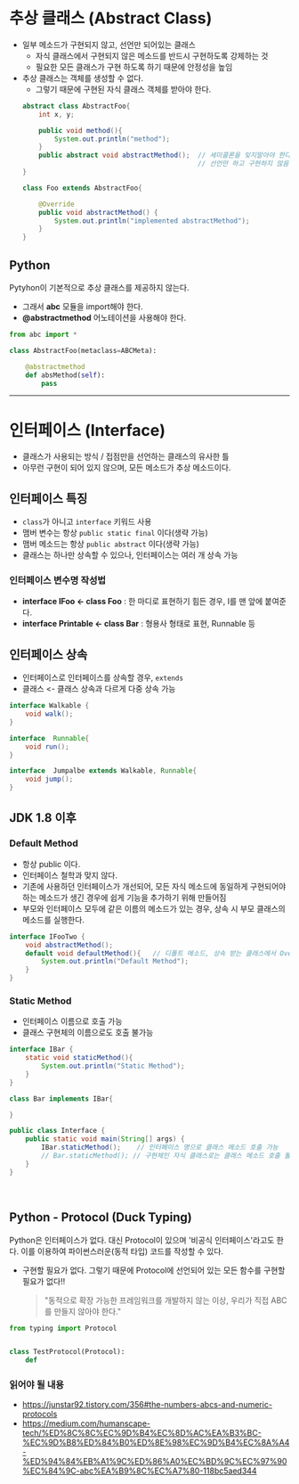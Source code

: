 # 추상 클래스 (Abstract Class)
* 일부 메소드가 구현되지 않고, 선언만 되어있는 클래스
    * 자식 클래스에서 구현되지 않은 메소드를 반드시 구현하도록 강제하는 것
    * 필요한 모든 클래스가 구현 하도록 하기 때문에 안정성을 높임
* 추상 클래스는 객체를 생성할 수 없다.
    * 그렇기 때문에 구현된 자식 클래스 객체를 받아야 한다.
    ```java
    abstract class AbstractFoo{
        int x, y;

        public void method(){
            System.out.println("method");
        }
        public abstract void abstractMethod();  // 세미콜론을 잊지말아야 한다
                                                // 선언만 하고 구현하지 않음
    }

    class Foo extends AbstractFoo{

        @Override
        public void abstractMethod() {
            System.out.println("implemented abstractMethod");
        }
    }
    ```

## Python
 Pytyhon이 기본적으로 추상 클래스를 제공하지 않는다.
* 그래서 __abc__ 모듈을 import해야 한다.
* __@abstractmethod__ 어노테이션을 사용해야 한다.
```python
from abc import *

class AbstractFoo(metaclass=ABCMeta):

    @abstractmethod
    def absMethod(self):
        pass
```




---
# 인터페이스 (Interface)
* 클래스가 사용되는 방식 / 접점만을 선언하는 클래스의 유사한 틀
* 아무런 구현이 되어 있지 않으며, 모든 메소드가 추상 메소드이다.


## 인터페이스 특징
* ```class```가 아니고 ```interface``` 키워드 사용
* 맴버 변수는 항상 ```public static final``` 이다(생략 가능)
* 맴버 메소드는 항상 ```public abstract``` 이다(생략 가능)
* 클래스는 하나만 상속할 수 있으나, 인터페이스는 여러 개 상속 가능

### 인터페이스 변수명 작성법
* __interface IFoo <- class Foo__ : 한 마디로 표현하기 힘든 경우, I를 맨 앞에 붙여준다.
* __interface Printable <- class Bar__ : 형용사 형태로 표현, Runnable 등

##  인터페이스 상속
* 인터페이스로 인터페이스를 상속할 경우, ```extends```
* 클래스 <- 클래스 상속과 다르게 다중 상속 가능
```java
interface Walkable {
    void walk();
}

interface  Runnable{
    void run();
}

interface  Jumpalbe extends Walkable, Runnable{
    void jump();
}
```

## JDK 1.8 이후
### Default Method
* 항상 public 이다.
* 인터페이스 철학과 맞지 않다.
* 기존에 사용하던 인터페이스가 개선되어, 모든 자식 메소드에 동일하게 구현되어야 하는 메소드가 생긴 경우에 쉽게 기능을 추가하기 위해 만들어짐
* 부모와 인터페이스 모두에 같은 이름의 메소드가 있는 경우, 상속 시 부모 클래스의 메소드를 실행한다.
```java
interface IFooTwo {
    void abstractMethod();
    default void defaultMethod(){   // 디폴트 메소드, 상속 받는 클래스에서 Overriding 할 수 있다.
        System.out.println("Default Method");
    }
}
```
### Static Method
* 인터페이스 이름으로 호출 가능
* 클래스 구현체의 이름으로도 호출 불가능
```java
interface IBar {
    static void staticMethod(){
        System.out.println("Static Method");
    }
}

class Bar implements IBar{

}

public class Interface {
    public static void main(String[] args) {
        IBar.staticMethod();    // 인터페이스 명으로 클래스 메소드 호출 가능
        // Bar.staticMethod(); // 구현체인 자식 클래스로는 클래스 메소드 호출 불가능
    }
}
```
</br>

## Python - Protocol (Duck Typing)
Python은 인터페이스가 없다. 대신 Protocol이 있으며 '비공식 인터페이스'라고도 한다. 이를 이용하여 파이썬스러운(동적 타입) 코드를 작성할 수 있다.
* 구현할 필요가 없다. 그렇기 때문에 Protocol에 선언되어 있는 모든 함수를 구현할 필요가 없다!!
    > "동적으로 확장 가능한 프레임워크를 개발하지 않는 이상, 우리가 직접 ABC를 만들지 않아야 한다."
```python
from typing import Protocol


class TestProtocol(Protocol):
    def 

```




### 읽어야 될 내용
* https://junstar92.tistory.com/356#the-numbers-abcs-and-numeric-protocols
* https://medium.com/humanscape-tech/%ED%8C%8C%EC%9D%B4%EC%8D%AC%EA%B3%BC-%EC%9D%B8%ED%84%B0%ED%8E%98%EC%9D%B4%EC%8A%A4-%ED%94%84%EB%A1%9C%ED%86%A0%EC%BD%9C%EC%97%90%EC%84%9C-abc%EA%B9%8C%EC%A7%80-118bc5aed344